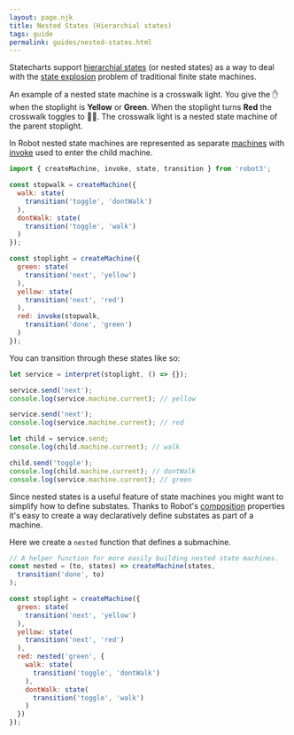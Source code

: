 ```yaml
---
layout: page.njk
title: Nested States (Hierarchial states)
tags: guide
permalink: guides/nested-states.html
---
```


Statecharts support [hierarchial states](https://statecharts.github.io/what-is-a-statechart.html) (or nested states) as a way to deal with the [state explosion](https://statecharts.github.io/state-machine-state-explosion.html) problem of traditional finite state machines.

An example of a nested state machine is a crosswalk light. You give the ✋ when the stoplight is __Yellow__ or __Green__. When the stoplight turns __Red__ the crosswalk toggles to 🚶‍♀️. The crosswalk light is a nested state machine of the parent stoplight.

In Robot nested state machines are represented as separate [machines](../api/createMachine.html) with [invoke](../api/invoke.html) used to enter the child machine.

```js
import { createMachine, invoke, state, transition } from 'robot3';

const stopwalk = createMachine({
  walk: state(
    transition('toggle', 'dontWalk')
  ),
  dontWalk: state(
    transition('toggle', 'walk')
  )
});

const stoplight = createMachine({
  green: state(
    transition('next', 'yellow')
  ),
  yellow: state(
    transition('next', 'red')
  ),
  red: invoke(stopwalk,
    transition('done', 'green')
  )
});
```

You can transition through these states like so:

```js
let service = interpret(stoplight, () => {});

service.send('next');
console.log(service.machine.current); // yellow

service.send('next');
console.log(service.machine.current); // red

let child = service.send;
console.log(child.machine.current); // walk

child.send('toggle');
console.log(child.machine.current); // dontWalk
console.log(service.machine.current); // green
```

Since nested states is a useful feature of state machines you might want to simplify how to define substates. Thanks to Robot's [composition](./composition.html) properties it's easy to create a way declaratively define substates as part of a machine.

Here we create a `nested` function that defines a submachine.

```js
// A helper function for more easily building nested state machines.
const nested = (to, states) => createMachine(states,
  transition('done', to)
);

const stoplight = createMachine({
  green: state(
    transition('next', 'yellow')
  ),
  yellow: state(
    transition('next', 'red')
  ),
  red: nested('green', {
    walk: state(
      transition('toggle', 'dontWalk')
    ),
    dontWalk: state(
      transition('toggle', 'walk')
    )
  })
});
```
